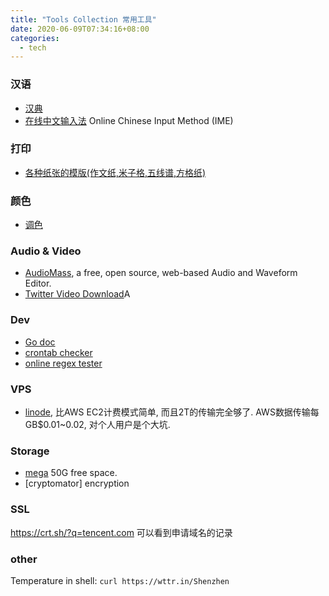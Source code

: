 ```yaml
---
title: "Tools Collection 常用工具"
date: 2020-06-09T07:34:16+08:00
categories:
  - tech
---
```

### 汉语
* [汉典](https://www.zdic.net/)
* [在线中文输入法](https://chineseinput.net/) Online Chinese Input Method (IME)

### 打印
* [各种纸张的模版(作文纸,米子格,五线谱,方格纸)](https://www.toolbaba.cn/paper-home)

### 颜色
* [调色](https://rgbcolorcode.com/color/gold-metallic)

### Audio & Video
* [AudioMass](https://audiomass.co/), a free, open source, web-based Audio and Waveform Editor.
* [Twitter Video Download](https://twittervideodownloader.com/)A

### Dev
* [Go doc](https://devdocs.io/go/)
* [crontab checker](https://crontab.guru/#5_4_*_*_*)
* [online regex tester](https://regex101.com/)

### VPS
* [linode](https://www.linode.com/?r=6ecf77639286e9a1ced5820509f0ba488bdbdaef), 比AWS EC2计费模式简单, 而且2T的传输完全够了. AWS数据传输每GB$0.01~0.02, 对个人用户是个大坑.

### Storage
* [mega](https://mega.nz/) 50G free space.
* [cryptomator] encryption

### SSL
https://crt.sh/?q=tencent.com 可以看到申请域名的记录


### other
Temperature in shell:  `curl https://wttr.in/Shenzhen`
